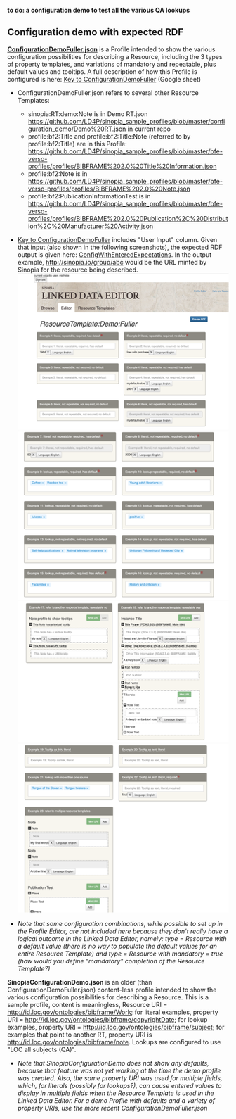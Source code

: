 **to do: a configuration demo to test all the various QA lookups**

## Configuration demo with expected RDF ##
**[ConfigurationDemoFuller.json](https://github.com/LD4P/sinopia_sample_profiles/blob/master/configuration_demo/ConfigurationDemoFuller.json)** is a Profile intended to show the various configuration possibilities for describing a Resource, including the 3 types of property templates, and variations of mandatory and repeatable, plus default values and tooltips. A full description of how this Profile is configured is here: [Key to ConfigurationDemoFuller](https://docs.google.com/spreadsheets/d/1V0yNUMBV5W4Hv1KU455tq4-APW190hUWuqBbyrZYVls/edit#gid=0) (Google sheet)
- ConfigurationDemoFuller.json refers to several other Resource Templates:
    - sinopia:RT:demo:Note is in Demo RT.json https://github.com/LD4P/sinopia_sample_profiles/blob/master/configuration_demo/Demo%20RT.json in current repo
    - profile:bf2:Title and profile:bf2:Title:Note (referred to by profile:bf2:Title) are in this Profile: https://github.com/LD4P/sinopia_sample_profiles/blob/master/bfe-verso-profiles/profiles/BIBFRAME%202.0%20Title%20Information.json
    - profile:bf2:Note is in https://github.com/LD4P/sinopia_sample_profiles/blob/master/bfe-verso-profiles/profiles/BIBFRAME%202.0%20Note.json
    - profile:bf2:PublicationInformationTest is in https://github.com/LD4P/sinopia_sample_profiles/blob/master/bfe-verso-profiles/profiles/BIBFRAME%202.0%20Publication%2C%20Distribution%2C%20Manufacturer%20Activity.json
- [Key to ConfigurationDemoFuller](https://docs.google.com/spreadsheets/d/1V0yNUMBV5W4Hv1KU455tq4-APW190hUWuqBbyrZYVls/edit#gid=0) includes "User Input" column. Given that input (also shown in the following screenshots), the expected RDF output is given here: [ConfigWithEnteredExpectations](https://github.com/LD4P/sinopia_sample_profiles/blob/master/configuration_demo/ConfigWithEnteredExpectations.txt). In the output example, http://sinopia.io/group/abc would be the URL minted by Sinopia for the resource being described.
![](https://github.com/LD4P/sinopia_sample_profiles/blob/master/configuration_demo/Screen%20Shot%202019-06-03%20at%204.18.07%20PM.png)
![](https://github.com/LD4P/sinopia_sample_profiles/blob/master/configuration_demo/Screen%20Shot%202019-06-03%20at%204.18.15%20PM.png)
![](https://github.com/LD4P/sinopia_sample_profiles/blob/master/configuration_demo/Screen%20Shot%202019-06-03%20at%204.18.24%20PM.png)
![](https://github.com/LD4P/sinopia_sample_profiles/blob/master/configuration_demo/Screen%20Shot%202019-06-03%20at%204.18.33%20PM.png)


- *Note that some configuration combinations, while possible to set up in the Profile Editor, are not included here because they don't really have a logical outcome in the Linked Data Editor, namely: type = Resource with a default value (there is no way to populate the default values for an entire Resource Template) and type = Resource with mandatory = true (how would you define "mandatory" completion of the Resource Template?)*

**SinopiaConfigurationDemo.json** is an older (than ConfigurationDemoFuller.json) content-less profile intended to show the various configuration possibilities for describing a Resource. This is a sample profile, content is meaningless, Resource URI = http://id.loc.gov/ontologies/bibframe/Work; for literal examples, property URI = http://id.loc.gov/ontologies/bibframe/copyrightDate; for lookup examples, property URI = http://id.loc.gov/ontologies/bibframe/subject; for examples that point to another RT, property URI is http://id.loc.gov/ontologies/bibframe/note. Lookups are configured to use "LOC all subjects (QA)".

- *Note that SinopiaConfigurationDemo does not show any defaults, because that feature was not yet working at the time the demo profile was created. Also, the same property URI was used for multiple fields, which, for literals (possibly for lookups?), can cause entered values to display in multiple fields when the Resource Template is used in the Linked Data Editor. For a demo Profile with defaults and a variety of property URIs, use the more recent ConfigurationDemoFuller.json*
